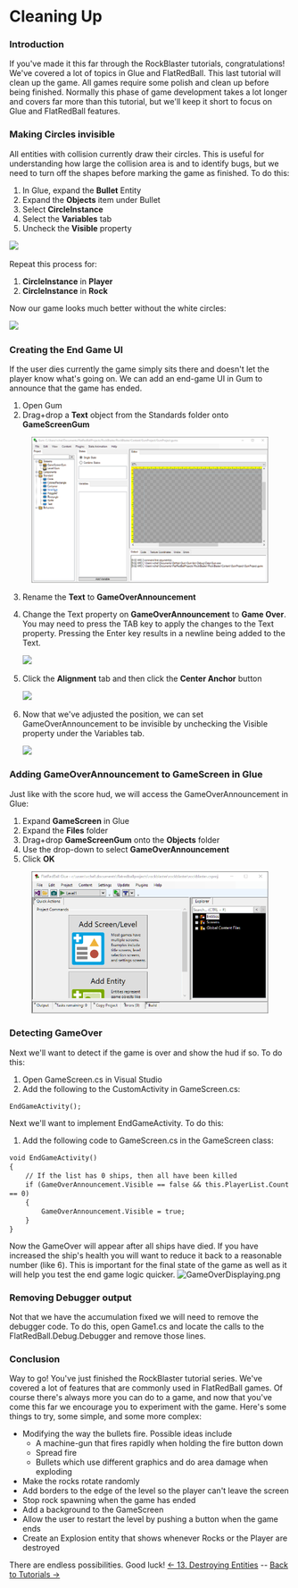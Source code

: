 # Cleaning Up

### Introduction

If you've made it this far through the RockBlaster tutorials, congratulations! We've covered a lot of topics in Glue and FlatRedBall. This last tutorial will clean up the game. All games require some polish and clean up before being finished. Normally this phase of game development takes a lot longer and covers far more than this tutorial, but we'll keep it short to focus on Glue and FlatRedBall features.

### Making Circles invisible

All entities with collision currently draw their circles. This is useful for understanding how large the collision area is and to identify bugs, but we need to turn off the shapes before marking the game as finished. To do this:

1. In Glue, expand the **Bullet** Entity
2. Expand the **Objects** item under Bullet
3. Select **CircleInstance**
4. Select the **Variables** tab
5. Uncheck the **Visible** property

![](../../media/2021-03-img\_604e24ad82366.png)

Repeat this process for:

1. **CircleInstance** in **Player**
2. **CircleInstance** in **Rock**

Now our game looks much better without the white circles:

![](../../media/2021-03-img\_604e2525536e5.png)

### Creating the End Game UI

If the user dies currently the game simply sits there and doesn't let the player know what's going on. We can add an end-game UI in Gum to announce that the game has ended.

1. Open Gum
2. Drag+drop a **Text** object from the Standards folder onto **GameScreenGum**

<figure><img src="../../media/2016-01-2021_March_14_093302.gif" alt=""><figcaption></figcaption></figure>

3. Rename the **Text** to **GameOverAnnouncement**
4.  Change the Text property on **GameOverAnnouncement** to **Game Over**. You may need to press the TAB key to apply the changes to the Text property. Pressing the Enter key results in a newline being added to the Text.

    ![](../../media/2021-03-img\_604e2624d45ef.png)
5.  Click the **Alignment** tab and then click the **Center Anchor** button

    ![](../../media/2021-03-img\_604e26746797a.png)
6.  Now that we've adjusted the position, we can set GameOverAnnouncement to be invisible by unchecking the Visible property under the Variables tab.

    ![](../../media/2021-03-img\_604e26f283407.png)

### Adding GameOverAnnouncement to GameScreen in Glue

Just like with the score hud, we will access the GameOverAnnouncement in Glue:

1. Expand **GameScreen** in Glue
2. Expand the **Files** folder
3. Drag+drop **GameScreenGum** onto the **Objects** folder
4. Use the drop-down to select **GameOverAnnouncement**
5. Click **OK**

<figure><img src="../../media/2016-01-2021_March_14_090510.gif" alt=""><figcaption></figcaption></figure>

### Detecting GameOver

Next we'll want to detect if the game is over and show the hud if so. To do this:

1. Open GameScreen.cs in Visual Studio
2. Add the following to the CustomActivity in GameScreen.cs:

```
EndGameActivity();
```

Next we'll want to implement EndGameActivity. To do this:

1. Add the following code to GameScreen.cs in the GameScreen class:

```
void EndGameActivity()
{
    // If the list has 0 ships, then all have been killed
    if (GameOverAnnouncement.Visible == false && this.PlayerList.Count == 0)
    {
        GameOverAnnouncement.Visible = true;
    }
}
```

Now the GameOver will appear after all ships have died. If you have increased the ship's health you will want to reduce it back to a reasonable number (like 6). This is important for the final state of the game as well as it will help you test the end game logic quicker. ![GameOverDisplaying.png](../../media/migrated\_media-GameOverDisplaying.png)

### Removing Debugger output

Not that we have the accumulation fixed we will need to remove the debugger code. To do this, open Game1.cs and locate the calls to the FlatRedBall.Debug.Debugger and remove those lines.

### Conclusion

Way to go! You've just finished the RockBlaster tutorial series. We've covered a lot of features that are commonly used in FlatRedBall games. Of course there's always more you can do to a game, and now that you've come this far we encourage you to experiment with the game. Here's some things to try, some simple, and some more complex:

* Modifying the way the bullets fire. Possible ideas include
  * A machine-gun that fires rapidly when holding the fire button down
  * Spread fire
  * Bullets which use different graphics and do area damage when exploding
* Make the rocks rotate randomly
* Add borders to the edge of the level so the player can't leave the screen
* Stop rock spawning when the game has ended
* Add a background to the GameScreen
* Allow the user to restart the level by pushing a button when the game ends
* Create an Explosion entity that shows whenever Rocks or the Player are destroyed

There are endless possibilities. Good luck! [<- 13. Destroying Entities](tutorials-destroying-entities.md) -- [Back to Tutorials ->](../../documentation/tutorials.md)
